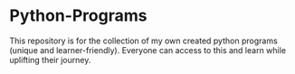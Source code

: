 # Python-Programs
This repository is for the collection of my own created python programs (unique and learner-friendly). Everyone can access to this and learn while uplifting their journey.
